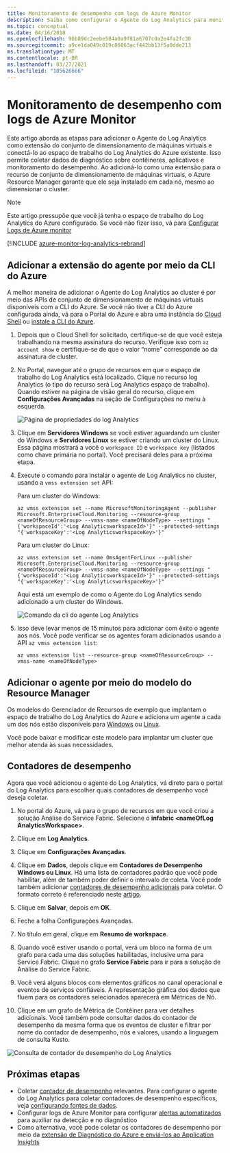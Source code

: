 ```yaml
---
title: Monitoramento de desempenho com logs de Azure Monitor
description: Saiba como configurar o Agente do Log Analytics para monitorar os contêineres e os contadores de desempenho para os clusters do Azure Service Fabric.
ms.topic: conceptual
ms.date: 04/16/2018
ms.openlocfilehash: 9bb89dc2eebe584a0a9f81a6707c0a2e4fa2fc30
ms.sourcegitcommit: a9ce1da049c019c86063acf442bb13f5a0dde213
ms.translationtype: MT
ms.contentlocale: pt-BR
ms.lasthandoff: 03/27/2021
ms.locfileid: "105626666"
---
```

# <a name="performance-monitoring-with-azure-monitor-logs"></a>Monitoramento de desempenho com logs de Azure Monitor

Este artigo aborda as etapas para adicionar o Agente do Log Analytics como extensão do conjunto de dimensionamento de máquinas virtuais e conectá-lo ao espaço de trabalho do Log Analytics do Azure existente. Isso permite coletar dados de diagnóstico sobre contêineres, aplicativos e monitoramento do desempenho. Ao adicioná-lo como uma extensão para o recurso de conjunto de dimensionamento de máquinas virtuais, o Azure Resource Manager garante que ele seja instalado em cada nó, mesmo ao dimensionar o cluster.

> [!NOTE]
> Este artigo pressupõe que você já tenha o espaço de trabalho do Log Analytics do Azure configurado. Se você não fizer isso, vá para [Configurar Logs de Azure monitor](service-fabric-diagnostics-oms-setup.md)

[!INCLUDE [azure-monitor-log-analytics-rebrand](../../includes/azure-monitor-log-analytics-rebrand.md)]

## <a name="add-the-agent-extension-via-azure-cli"></a>Adicionar a extensão do agente por meio da CLI do Azure

A melhor maneira de adicionar o Agente do Log Analytics ao cluster é por meio das APIs de conjunto de dimensionamento de máquinas virtuais disponíveis com a CLI do Azure. Se você não tiver a CLI do Azure configurada ainda, vá para o Portal do Azure e abra uma instância do [Cloud Shell](../cloud-shell/overview.md) ou [instale a CLI do Azure](/cli/azure/install-azure-cli).

1. Depois que o Cloud Shell for solicitado, certifique-se de que você esteja trabalhando na mesma assinatura do recurso. Verifique isso com `az account show` e certifique-se de que o valor “nome” corresponde ao da assinatura de cluster.

2. No Portal, navegue até o grupo de recursos em que o espaço de trabalho do Log Analytics está localizado. Clique no recurso log Analytics (o tipo do recurso será Log Analytics espaço de trabalho). Quando estiver na página de visão geral do recurso, clique em **Configurações Avançadas** na seção de Configurações no menu à esquerda.

    ![Página de propriedades do log Analytics](media/service-fabric-diagnostics-oms-agent/oms-advanced-settings.png)

3. Clique em **Servidores Windows** se você estiver aguardando um cluster do Windows e **Servidores Linux** se estiver criando um cluster do Linux. Essa página mostrará a você o `workspace ID` e `workspace key` (listados como chave primária no portal). Você precisará deles para a próxima etapa.

4. Execute o comando para instalar o agente de Log Analytics no cluster, usando a `vmss extension set` API:

    Para um cluster do Windows:

    ```azurecli
    az vmss extension set --name MicrosoftMonitoringAgent --publisher Microsoft.EnterpriseCloud.Monitoring --resource-group <nameOfResourceGroup> --vmss-name <nameOfNodeType> --settings "{'workspaceId':'<Log AnalyticsworkspaceId>'}" --protected-settings "{'workspaceKey':'<Log AnalyticsworkspaceKey>'}"
    ```

    Para um cluster do Linux:

    ```azurecli
    az vmss extension set --name OmsAgentForLinux --publisher Microsoft.EnterpriseCloud.Monitoring --resource-group <nameOfResourceGroup> --vmss-name <nameOfNodeType> --settings "{'workspaceId':'<Log AnalyticsworkspaceId>'}" --protected-settings "{'workspaceKey':'<Log AnalyticsworkspaceKey>'}"
    ```

    Aqui está um exemplo de como o Agente do Log Analytics sendo adicionado a um cluster do Windows.

    ![Comando da cli do agente Log Analytics](media/service-fabric-diagnostics-oms-agent/cli-command.png)

5. Isso deve levar menos de 15 minutos para adicionar com êxito o agente aos nós. Você pode verificar se os agentes foram adicionados usando a API `az vmss extension list`:

    ```azurecli
    az vmss extension list --resource-group <nameOfResourceGroup> --vmss-name <nameOfNodeType>
    ```

## <a name="add-the-agent-via-the-resource-manager-template"></a>Adicionar o agente por meio do modelo do Resource Manager

Os modelos do Gerenciador de Recursos de exemplo que implantam o espaço de trabalho do Log Analytics do Azure e adiciona um agente a cada um dos nós estão disponíveis para [Windows](https://github.com/Azure-Samples/service-fabric-cluster-templates/tree/master/5-VM-Windows-OMS-UnSecure) ou [Linux](https://github.com/Azure-Samples/service-fabric-cluster-templates/tree/master/5-VM-Ubuntu-1-NodeType-Secure-OMS).

Você pode baixar e modificar este modelo para implantar um cluster que melhor atenda às suas necessidades.

## <a name="view-performance-counters"></a>Contadores de desempenho

Agora que você adicionou o agente do Log Analytics, vá direto para o portal do Log Analytics para escolher quais contadores de desempenho você deseja coletar.

1. No portal do Azure, vá para o grupo de recursos em que você criou a solução Análise do Service Fabric. Selecione o **infabric \<nameOfLog AnalyticsWorkspace\>**.

2. Clique em **Log Analytics**.

3. Clique em **Configurações Avançadas**.

4. Clique em **Dados**, depois clique em **Contadores de Desempenho Windows ou Linux**. Há uma lista de contadores padrão que você pode habilitar, além de também poder definir o intervalo de coleta. Você pode também adicionar [contadores de desempenho adicionais](service-fabric-diagnostics-event-generation-perf.md) para coletar. O formato correto é referenciado neste [artigo](/windows/win32/perfctrs/specifying-a-counter-path).

5. Clique em **Salvar**, depois em **OK**.

6. Feche a folha Configurações Avançadas.

7. No título em geral, clique em **Resumo de workspace**.

8. Quando você estiver usando o portal, verá um bloco na forma de um grafo para cada uma das soluções habilitadas, inclusive uma para Service Fabric. Clique no grafo **Service Fabric** para ir para a solução de Análise do Service Fabric.

9. Você verá alguns blocos com elementos gráficos no canal operacional e eventos de serviços confiáveis. A representação gráfica dos dados que fluem para os contadores selecionados aparecerá em Métricas de Nó.

10. Clique em um grafo de Métrica de Contêiner para ver detalhes adicionais. Você também pode consultar dados do contador de desempenho da mesma forma que os eventos de cluster e filtrar por nome do contador de desempenho, nós e valores, usando a linguagem de consulta Kusto.

![Consulta de contador de desempenho do Log Analytics](media/service-fabric-diagnostics-event-analysis-oms/oms_node_metrics_table.PNG)

## <a name="next-steps"></a>Próximas etapas

* Coletar [contador de desempenho](service-fabric-diagnostics-event-generation-perf.md) relevantes. Para configurar o agente do Log Analytics para coletar contadores de desempenho específicos, veja [configurando fontes de dados](../azure-monitor/agents/agent-data-sources.md#configuring-data-sources).
* Configurar logs de Azure Monitor para configurar [alertas automatizados](../azure-monitor/alerts/alerts-overview.md) para auxiliar na detecção e no diagnóstico
* Como alternativa, você pode coletar os contadores de desempenho por meio da [extensão de Diagnóstico do Azure e enviá-los ao Application Insights](service-fabric-diagnostics-event-aggregation-wad.md#add-the-application-insights-sink-to-the-resource-manager-template)
